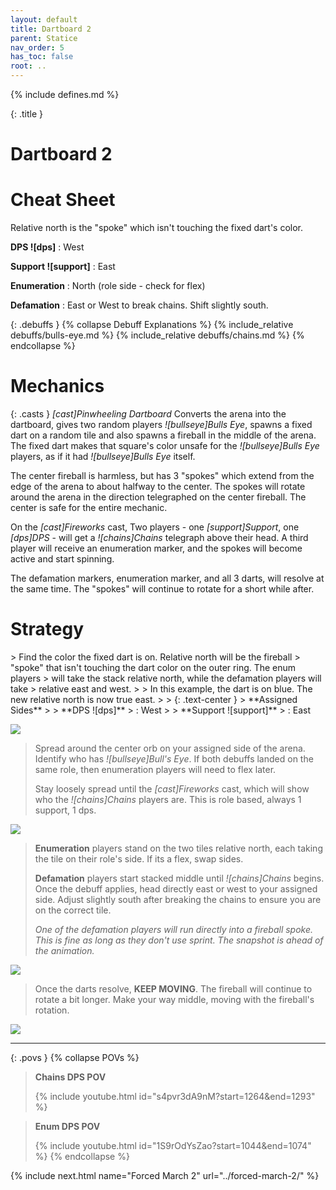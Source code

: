 ```yaml
---
layout: default
title: Dartboard 2
parent: Statice
nav_order: 5
has_toc: false
root: ..
---
```


{% include defines.md %}

{: .title }
# Dartboard 2

# Cheat Sheet

Relative north is the "spoke" which isn't touching the fixed dart's color.

**DPS ![dps]**
: West

**Support ![support]**
: East

**Enumeration**
: North (role side - check for flex)

**Defamation**
: East or West to break chains. Shift slightly south.

{: .debuffs }
{% collapse Debuff Explanations %}
{% include_relative debuffs/bulls-eye.md %}
{% include_relative debuffs/chains.md %}
{% endcollapse %}

# Mechanics

{: .casts }
*[cast]Pinwheeling Dartboard* Converts the arena into the dartboard, gives two
random players *![bullseye]Bulls Eye*, spawns a fixed dart on a random tile and
also spawns a fireball in the middle of the arena. The fixed dart makes that
square's color unsafe for the *![bullseye]Bulls Eye* players, as if it had
*![bullseye]Bulls Eye* itself.

The center fireball is harmless, but has 3 "spokes" which extend from the edge
of the arena to about halfway to the center. The spokes will rotate around the
arena in the direction telegraphed on the center fireball. The center is safe
for the entire mechanic.

On the *[cast]Fireworks* cast, Two players - one *[support]Support*, one
*[dps]DPS* - will get a *![chains]Chains* telegraph above their head. A third
player will receive an enumeration marker, and the spokes will become active and
start spinning.

The defamation markers, enumeration marker, and all 3 darts, will resolve at the
same time. The "spokes" will continue to rotate for a short while after.

# Strategy

<div class="mechanics" markdown="1">
> Find the color the fixed dart is on. Relative north will be the fireball
> "spoke" that isn't touching the dart color on the outer ring. The enum players
> will take the stack relative north, while the defamation players will take
> relative east and west.
>
> In this example, the dart is on blue. The new relative north is now true east.
>
> {: .text-center }
> **Assigned Sides**
>
> **DPS ![dps]**
> : West
>
> **Support ![support]**
> : East

![](./timeline-1.png)

> Spread around the center orb on your assigned side of the arena. Identify who
> has *![bullseye]Bull's Eye*. If both debuffs landed on the same role, then
> enumeration players will need to flex later.
>
> Stay loosely spread until the *[cast]Fireworks* cast, which will show who the
> *![chains]Chains* players are. This is role based, always 1 support, 1 dps.

![](./timeline-2.png)

> **Enumeration** players stand on the two tiles relative north, each taking the
> tile on their role's side. If its a flex, swap sides.
>
> **Defamation** players start stacked middle until *![chains]Chains* begins.
> Once the debuff applies, head directly east or west to your assigned side.
> Adjust slightly south after breaking the chains to ensure you are on the
> correct tile.
>
> *One of the defamation players will run directly into a fireball spoke. This
> is fine as long as they don't use sprint. The snapshot is ahead of the
> animation.*

![](./timeline-3.png)


> Once the darts resolve, **KEEP MOVING**. The fireball will continue to rotate
> a bit longer. Make your way middle, moving with the fireball's rotation.

![](./timeline-4.png)
</div>

-----

{: .povs }
{% collapse POVs %}
> **Chains DPS POV**
>
> {% include youtube.html id="s4pvr3dA9nM?start=1264&end=1293" %}

> **Enum DPS POV**
>
> {% include youtube.html id="1S9rOdYsZao?start=1044&end=1074" %}
{% endcollapse %}

{% include next.html name="Forced March 2" url="../forced-march-2/" %}
